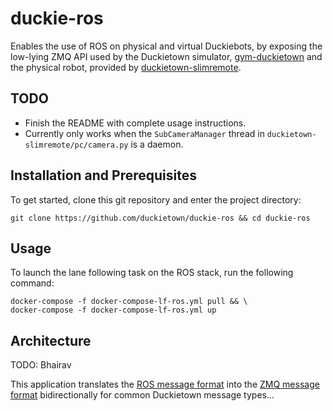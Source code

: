 # duckie-ros

Enables the use of ROS on physical and virtual Duckiebots, by exposing the low-lying ZMQ API used by the Duckietown simulator, [gym-duckietown](https://github.com/duckietown/gym-duckietown) and the physical robot, provided by [duckietown-slimremote](https://github.com/duckietown/duckietown-slimremote/).

## TODO

* Finish the README with complete usage instructions.
* Currently only works when the `SubCameraManager` thread in `duckietown-slimremote/pc/camera.py` is a daemon.

## Installation and Prerequisites

To get started, clone this git repository and enter the project directory:

    git clone https://github.com/duckietown/duckie-ros && cd duckie-ros

## Usage

To launch the lane following task on the ROS stack, run the following command:

    docker-compose -f docker-compose-lf-ros.yml pull && \
    docker-compose -f docker-compose-lf-ros.yml up

## Architecture

TODO: Bhairav

This application translates the [ROS message format](http://wiki.ros.org/msg) into the [ZMQ message format](https://rfc.zeromq.org/spec:13/ZMTP/) bidirectionally for common Duckietown message types...
